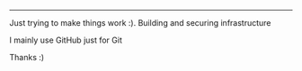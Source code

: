 ---

Just trying to make things work :).
Building and securing infrastructure

I mainly use GitHub just for Git


Thanks :)
